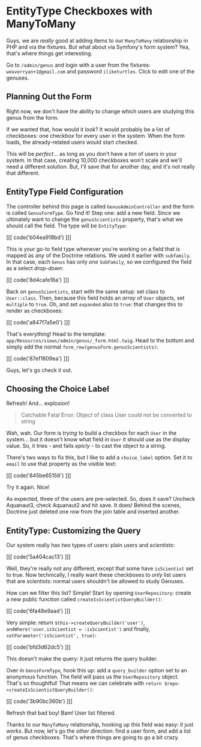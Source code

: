 # EntityType Checkboxes with ManyToMany

Guys, we are *really* good at adding items to our `ManyToMany` relationship in PHP
and via the fixtures. But what about via Symfony's form system? Yea, that's where
things get interesting.

Go to `/admin/genus` and login with a user from the fixtures: `weaverryan+1@gmail.com`
and password `iliketurtles`. Click to edit one of the genuses.

## Planning Out the Form

Right now, we don't have the ability to change which users are studying this genus
from the form.

If we wanted that, how would it look? It would probably be a list of checkboxes:
one checkbox for every user in the system. When the form loads, the already-related
users would start checked.

This will be *perfect*... as long as you don't have a *ton* of users in your system.
In that case, creating 10,000 checkboxes won't scale and we'll need a different
solution. But, I'll save that for another day, and it's not really that different.

## EntityType Field Configuration

The controller behind this page is called `GenusAdminController` and the form is
called `GenusFormType`. Go find it! Step one: add a new field. Since we ultimately
want to change the `genusScientists` property, that's what we should call the field.
The type will be `EntityType`:

[[[ code('b04ea918bd') ]]]

This is your go-to field type whenever you're working on a field that is mapped as *any*
of the Doctrine relations. We used it earlier with `subfamily`. In that case, each `Genus`
has only *one* `SubFamily`, so we configured the field as a select *drop-down*:

[[[ code('8d4cafe16a') ]]]

Back on `genusScientists`, start with the same setup: set class to `User::class`.
Then, because this field holds an *array* of `User` objects, set `multiple` to `true`.
Oh, and set `expanded` also to `true`: that changes this to render as checkboxes:

[[[ code('a847f7a5e0') ]]]

That's everything! Head to the template: `app/Resources/views/admin/genus/_form.html.twig`.
Head to the bottom and simply add the normal `form_row(genusForm.genusScientists)`:

[[[ code('87ef1809ea') ]]]

Guys, let's go check it out.

## Choosing the Choice Label

Refresh! And... explosion!

> Catchable Fatal Error: Object of class User could not be converted to string

Wah, wah. Our form is *trying* to build a checkbox for each `User` in the system...
but it doesn't know what field in `User` it should use as the display value. So, it
tries - and fails *epicly* - to cast the object to a string.

There's two ways to fix this, but I like to add a `choice_label` option. Set
it to `email` to use that property as the visible text:

[[[ code('845be65156') ]]]

Try it again. Nice!

As expected, three of the users are pre-selected. So, does it save? Uncheck Aquanaut3,
check Aquanaut2 and hit save. It does! Behind the scenes, Doctrine just deleted
one row from the join table and inserted another.

## EntityType: Customizing the Query

Our system really has *two* types of users: plain users and *scientists*:

[[[ code('5a404cac13') ]]]

Well, they're really not any different, except that some have `isScientist` set to true.
Now technically, I really want these checkboxes to *only* list users that are scientists:
normal users shouldn't be allowed to study Genuses.

How can we filter this list? Simple! Start by opening `UserRepository`: create
a new public function called `createIsScientistQueryBuilder()`:

[[[ code('6fa48e9aad') ]]]

Very simple: return `$this->createQueryBuilder('user')`, `andWhere('user.isScientist = :isScientist')`
and finally, `setParameter('isScientist', true)`:

[[[ code('bfd3d62dc5') ]]]

This doesn't make the query: it just returns the query builder.

Over in `GenusFormType`, hook this up: add a `query_builder` option set to an anonymous
function. The field will pass us the `UserRepository` object. That's so thoughtful!
That means we can celebrate with `return $repo->createIsScientistQueryBuilder()`:

[[[ code('3b90bc360b') ]]]

Refresh that bad boy! Bam! User list filtered.

Thanks to our `ManyToMany` relationship, hooking up this field was easy: it just *works*.
But now, let's go the *other* direction: find a user form, and add a list of genus
checkboxes. That's where things are going to go a bit crazy.
